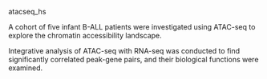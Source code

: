 atacseq_hs

A cohort of five infant B-ALL patients were investigated using ATAC-seq to explore the chromatin accessibility landscape.

Integrative analysis of ATAC-seq with RNA-seq was conducted to find significantly correlated peak-gene pairs, and their biological functions were examined.

